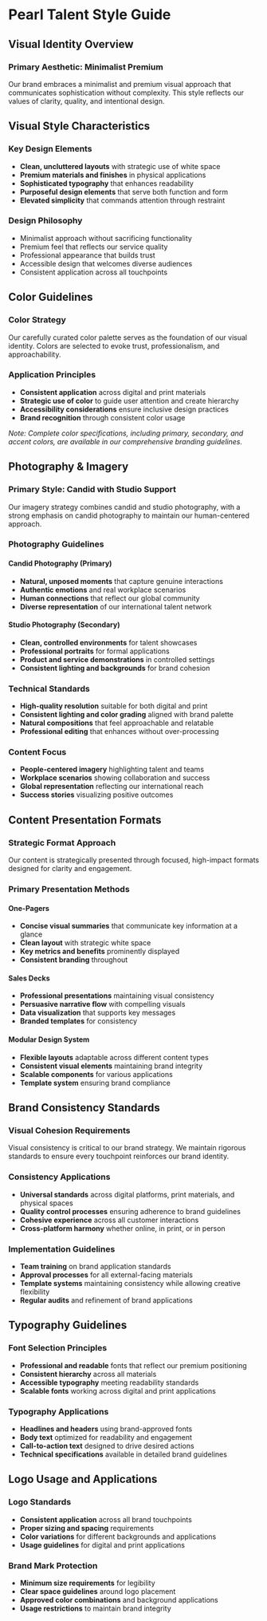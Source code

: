 # Pearl Talent Style Guide

## Visual Identity Overview

### Primary Aesthetic: Minimalist Premium
Our brand embraces a minimalist and premium visual approach that communicates sophistication without complexity. This style reflects our values of clarity, quality, and intentional design.

## Visual Style Characteristics

### Key Design Elements
- **Clean, uncluttered layouts** with strategic use of white space
- **Premium materials and finishes** in physical applications  
- **Sophisticated typography** that enhances readability
- **Purposeful design elements** that serve both function and form
- **Elevated simplicity** that commands attention through restraint

### Design Philosophy
- Minimalist approach without sacrificing functionality
- Premium feel that reflects our service quality
- Professional appearance that builds trust
- Accessible design that welcomes diverse audiences
- Consistent application across all touchpoints

## Color Guidelines

### Color Strategy
Our carefully curated color palette serves as the foundation of our visual identity. Colors are selected to evoke trust, professionalism, and approachability.

### Application Principles
- **Consistent application** across digital and print materials
- **Strategic use of color** to guide user attention and create hierarchy
- **Accessibility considerations** ensure inclusive design practices
- **Brand recognition** through consistent color usage

*Note: Complete color specifications, including primary, secondary, and accent colors, are available in our comprehensive branding guidelines.*

## Photography & Imagery

### Primary Style: Candid with Studio Support
Our imagery strategy combines candid and studio photography, with a strong emphasis on candid photography to maintain our human-centered approach.

### Photography Guidelines

#### Candid Photography (Primary)
- **Natural, unposed moments** that capture genuine interactions
- **Authentic emotions** and real workplace scenarios
- **Human connections** that reflect our global community
- **Diverse representation** of our international talent network

#### Studio Photography (Secondary)
- **Clean, controlled environments** for talent showcases
- **Professional portraits** for formal applications
- **Product and service demonstrations** in controlled settings
- **Consistent lighting and backgrounds** for brand cohesion

### Technical Standards
- **High-quality resolution** suitable for both digital and print
- **Consistent lighting and color grading** aligned with brand palette
- **Natural compositions** that feel approachable and relatable
- **Professional editing** that enhances without over-processing

### Content Focus
- **People-centered imagery** highlighting talent and teams
- **Workplace scenarios** showing collaboration and success
- **Global representation** reflecting our international reach
- **Success stories** visualizing positive outcomes

## Content Presentation Formats

### Strategic Format Approach
Our content is strategically presented through focused, high-impact formats designed for clarity and engagement.

### Primary Presentation Methods

#### One-Pagers
- **Concise visual summaries** that communicate key information at a glance
- **Clean layout** with strategic white space
- **Key metrics and benefits** prominently displayed
- **Consistent branding** throughout

#### Sales Decks
- **Professional presentations** maintaining visual consistency
- **Persuasive narrative flow** with compelling visuals
- **Data visualization** that supports key messages
- **Branded templates** for consistency

#### Modular Design System
- **Flexible layouts** adaptable across different content types
- **Consistent visual elements** maintaining brand integrity
- **Scalable components** for various applications
- **Template system** ensuring brand compliance

## Brand Consistency Standards

### Visual Cohesion Requirements
Visual consistency is critical to our brand strategy. We maintain rigorous standards to ensure every touchpoint reinforces our brand identity.

### Consistency Applications
- **Universal standards** across digital platforms, print materials, and physical spaces
- **Quality control processes** ensuring adherence to brand guidelines
- **Cohesive experience** across all customer interactions
- **Cross-platform harmony** whether online, in print, or in person

### Implementation Guidelines
- **Team training** on brand application standards
- **Approval processes** for all external-facing materials
- **Template systems** maintaining consistency while allowing creative flexibility
- **Regular audits** and refinement of brand applications

## Typography Guidelines

### Font Selection Principles
- **Professional and readable** fonts that reflect our premium positioning
- **Consistent hierarchy** across all materials
- **Accessible typography** meeting readability standards
- **Scalable fonts** working across digital and print applications

### Typography Applications
- **Headlines and headers** using brand-approved fonts
- **Body text** optimized for readability and engagement
- **Call-to-action text** designed to drive desired actions
- **Technical specifications** available in detailed brand guidelines

## Logo Usage and Applications

### Logo Standards
- **Consistent application** across all brand touchpoints
- **Proper sizing and spacing** requirements
- **Color variations** for different backgrounds and applications
- **Usage guidelines** for digital and print applications

### Brand Mark Protection
- **Minimum size requirements** for legibility
- **Clear space guidelines** around logo placement
- **Approved color combinations** and background applications
- **Usage restrictions** to maintain brand integrity


